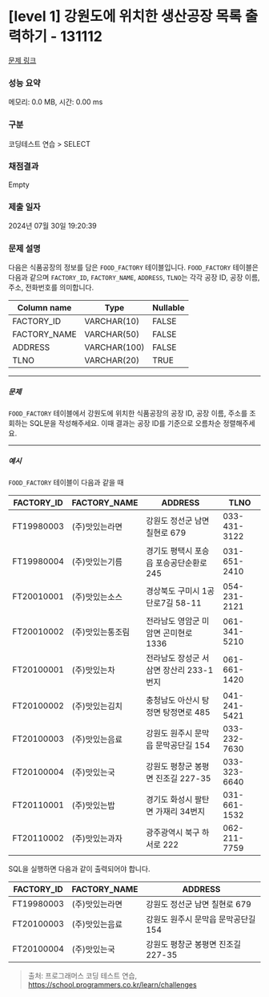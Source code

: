 # [level 1] 강원도에 위치한 생산공장 목록 출력하기 - 131112 

[문제 링크](https://school.programmers.co.kr/learn/courses/30/lessons/131112) 

### 성능 요약

메모리: 0.0 MB, 시간: 0.00 ms

### 구분

코딩테스트 연습 > SELECT

### 채점결과

Empty

### 제출 일자

2024년 07월 30일 19:20:39

### 문제 설명

<p style="user-select: auto !important;">다음은 식품공장의 정보를 담은 <code style="user-select: auto !important;">FOOD_FACTORY</code> 테이블입니다. <code style="user-select: auto !important;">FOOD_FACTORY</code> 테이블은 다음과 같으며 <code style="user-select: auto !important;">FACTORY_ID</code>, <code style="user-select: auto !important;">FACTORY_NAME</code>, <code style="user-select: auto !important;">ADDRESS</code>, <code style="user-select: auto !important;">TLNO</code>는 각각 공장 ID, 공장 이름, 주소, 전화번호를 의미합니다.</p>
<table class="table" style="user-select: auto !important;">
        <thead style="user-select: auto !important;"><tr style="user-select: auto !important;">
<th style="user-select: auto !important;">Column name</th>
<th style="user-select: auto !important;">Type</th>
<th style="user-select: auto !important;">Nullable</th>
</tr>
</thead>
        <tbody style="user-select: auto !important;"><tr style="user-select: auto !important;">
<td style="user-select: auto !important;">FACTORY_ID</td>
<td style="user-select: auto !important;">VARCHAR(10)</td>
<td style="user-select: auto !important;">FALSE</td>
</tr>
<tr style="user-select: auto !important;">
<td style="user-select: auto !important;">FACTORY_NAME</td>
<td style="user-select: auto !important;">VARCHAR(50)</td>
<td style="user-select: auto !important;">FALSE</td>
</tr>
<tr style="user-select: auto !important;">
<td style="user-select: auto !important;">ADDRESS</td>
<td style="user-select: auto !important;">VARCHAR(100)</td>
<td style="user-select: auto !important;">FALSE</td>
</tr>
<tr style="user-select: auto !important;">
<td style="user-select: auto !important;">TLNO</td>
<td style="user-select: auto !important;">VARCHAR(20)</td>
<td style="user-select: auto !important;">TRUE</td>
</tr>
</tbody>
      </table>
<hr style="user-select: auto !important;">

<h5 style="user-select: auto !important;">문제</h5>

<p style="user-select: auto !important;"><code style="user-select: auto !important;">FOOD_FACTORY</code> 테이블에서 강원도에 위치한 식품공장의 공장 ID, 공장 이름, 주소를 조회하는 SQL문을 작성해주세요. 이때 결과는 공장 ID를 기준으로 오름차순 정렬해주세요.</p>

<hr style="user-select: auto !important;">

<h5 style="user-select: auto !important;">예시</h5>

<p style="user-select: auto !important;"><code style="user-select: auto !important;">FOOD_FACTORY</code> 테이블이 다음과 같을 때</p>
<table class="table" style="user-select: auto !important;">
        <thead style="user-select: auto !important;"><tr style="user-select: auto !important;">
<th style="user-select: auto !important;">FACTORY_ID</th>
<th style="user-select: auto !important;">FACTORY_NAME</th>
<th style="user-select: auto !important;">ADDRESS</th>
<th style="user-select: auto !important;">TLNO</th>
</tr>
</thead>
        <tbody style="user-select: auto !important;"><tr style="user-select: auto !important;">
<td style="user-select: auto !important;">FT19980003</td>
<td style="user-select: auto !important;">(주)맛있는라면</td>
<td style="user-select: auto !important;">강원도 정선군 남면 칠현로 679</td>
<td style="user-select: auto !important;">033-431-3122</td>
</tr>
<tr style="user-select: auto !important;">
<td style="user-select: auto !important;">FT19980004</td>
<td style="user-select: auto !important;">(주)맛있는기름</td>
<td style="user-select: auto !important;">경기도 평택시 포승읍 포승공단순환로 245</td>
<td style="user-select: auto !important;">031-651-2410</td>
</tr>
<tr style="user-select: auto !important;">
<td style="user-select: auto !important;">FT20010001</td>
<td style="user-select: auto !important;">(주)맛있는소스</td>
<td style="user-select: auto !important;">경상북도 구미시 1공단로7길 58-11</td>
<td style="user-select: auto !important;">054-231-2121</td>
</tr>
<tr style="user-select: auto !important;">
<td style="user-select: auto !important;">FT20010002</td>
<td style="user-select: auto !important;">(주)맛있는통조림</td>
<td style="user-select: auto !important;">전라남도 영암군 미암면 곤미현로 1336</td>
<td style="user-select: auto !important;">061-341-5210</td>
</tr>
<tr style="user-select: auto !important;">
<td style="user-select: auto !important;">FT20100001</td>
<td style="user-select: auto !important;">(주)맛있는차</td>
<td style="user-select: auto !important;">전라남도 장성군 서삼면 장산리 233-1번지</td>
<td style="user-select: auto !important;">061-661-1420</td>
</tr>
<tr style="user-select: auto !important;">
<td style="user-select: auto !important;">FT20100002</td>
<td style="user-select: auto !important;">(주)맛있는김치</td>
<td style="user-select: auto !important;">충청남도 아산시 탕정면 탕정면로 485</td>
<td style="user-select: auto !important;">041-241-5421</td>
</tr>
<tr style="user-select: auto !important;">
<td style="user-select: auto !important;">FT20100003</td>
<td style="user-select: auto !important;">(주)맛있는음료</td>
<td style="user-select: auto !important;">강원도 원주시 문막읍 문막공단길 154</td>
<td style="user-select: auto !important;">033-232-7630</td>
</tr>
<tr style="user-select: auto !important;">
<td style="user-select: auto !important;">FT20100004</td>
<td style="user-select: auto !important;">(주)맛있는국</td>
<td style="user-select: auto !important;">강원도 평창군 봉평면 진조길 227-35</td>
<td style="user-select: auto !important;">033-323-6640</td>
</tr>
<tr style="user-select: auto !important;">
<td style="user-select: auto !important;">FT20110001</td>
<td style="user-select: auto !important;">(주)맛있는밥</td>
<td style="user-select: auto !important;">경기도 화성시 팔탄면 가재리 34번지</td>
<td style="user-select: auto !important;">031-661-1532</td>
</tr>
<tr style="user-select: auto !important;">
<td style="user-select: auto !important;">FT20110002</td>
<td style="user-select: auto !important;">(주)맛있는과자</td>
<td style="user-select: auto !important;">광주광역시 북구 하서로 222</td>
<td style="user-select: auto !important;">062-211-7759</td>
</tr>
</tbody>
      </table>
<p style="user-select: auto !important;">SQL을 실행하면 다음과 같이 출력되어야 합니다.</p>
<table class="table" style="user-select: auto !important;">
        <thead style="user-select: auto !important;"><tr style="user-select: auto !important;">
<th style="user-select: auto !important;">FACTORY_ID</th>
<th style="user-select: auto !important;">FACTORY_NAME</th>
<th style="user-select: auto !important;">ADDRESS</th>
</tr>
</thead>
        <tbody style="user-select: auto !important;"><tr style="user-select: auto !important;">
<td style="user-select: auto !important;">FT19980003</td>
<td style="user-select: auto !important;">(주)맛있는라면</td>
<td style="user-select: auto !important;">강원도 정선군 남면 칠현로 679</td>
</tr>
<tr style="user-select: auto !important;">
<td style="user-select: auto !important;">FT20100003</td>
<td style="user-select: auto !important;">(주)맛있는음료</td>
<td style="user-select: auto !important;">강원도 원주시 문막읍 문막공단길 154</td>
</tr>
<tr style="user-select: auto !important;">
<td style="user-select: auto !important;">FT20100004</td>
<td style="user-select: auto !important;">(주)맛있는국</td>
<td style="user-select: auto !important;">강원도 평창군 봉평면 진조길 227-35</td>
</tr>
</tbody>
      </table>

> 출처: 프로그래머스 코딩 테스트 연습, https://school.programmers.co.kr/learn/challenges